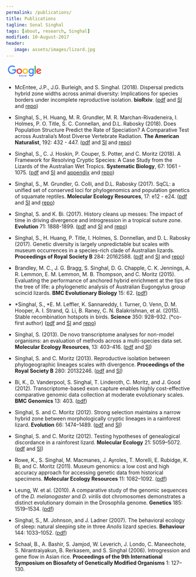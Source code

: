 ```yaml
---
permalink: /publications/
title: Publications
tagline: Sonal Singhal
tags: [about, research, Singhal]
modified: 10-August-2017
header:
   image: assets/images/lizard.jpg
---
```


<a href="https://scholar.google.com/citations?user=hGRmhQkAAAAJ&hl=en" target="_blank"><img src="/assets/images/Google_Scholar_logo_2015.png" width="100" /></a>

* McEntee, J.P., J.G. Burleigh, and S. Singhal. (2018). Dispersal predicts hybrid zone widths across animal diversity: Implications for species borders under incomplete reproductive isolation. **bioRxiv**. ([pdf](/assets/docs/McEntee_hz_2018.pdf) and [SI](/assets/docs/McEntee_hz_SI_2018.pdf) and [repo](https://github.com/singhal/hz_metaanalysis))

* Singhal, S., H. Huang, M. R. Grundler, M. R. Marchan-Rivadeneira, I. Holmes, P. O. Title, S. C. Connellan, and D.L. Rabosky (2018). Does Population Structure Predict the Rate of Speciation? A Comparative Test across Australia’s Most Diverse Vertebrate Radiation. **The American Naturalist**, 192: 432 - 447. ([pdf](/assets/docs/Singhal_geneflow_2018.pdf) and [SI](/assets/docs/Singhal_geneflow_SI_2018.pdf) and [repo](https://github.com/singhal/Spheno_Gene_Flow))

* Singhal, S., C. J. Hoskin, P. Couper, S. Potter, and C. Moritz (2018). A Framework for Resolving Cryptic Species: A Case Study from the Lizards of the Australian Wet Tropics. **Systematic Biology**, 67: 1061 - 1075. ([pdf](/assets/docs/Singhal_species_2018.pdf) and [SI](/assets/docs/Singhal_species_SI_2018.pdf) and [appendix](/assets/docs/Singhal_species_appendix_2018.pdf) and [repo](https://github.com/singhal/AWT_delimit))

* Singhal, S., M. Grundler, G. Colli, and D.L. Rabosky (2017). SqCL: a unified set of conserved loci for phylogenomics and population genetics of squamate reptiles. **Molecular Ecology Resources**, 17: e12 - e24. ([pdf](/assets/docs/Singhal_etal_2017_SqCL.pdf) and [SI](/assets/docs/Singhal_etal_2017_SqCL_SI.pdf) and [repo](https://github.com/singhal/SqCL))

* Singhal, S. and K. Bi. (2017). History cleans up messes: The impact of time in driving divergence and introgression in a tropical suture zone. **Evolution** 71: 1888-1899. ([pdf](/assets/docs/SinghalBi_2017_history.pdf) and [SI](/assets/docs/SinghalBi_2017_history_SI.pdf) and [repo](https://github.com/singhal/introgression_AWT))

* Singhal, S., H. Huang, P. Title, I. Holmes, S. Donnellan, and D. L. Rabosky (2017). Genetic diversity is largely unpredictable but scales with museum occurrences in a species-rich clade of Australian lizards. **Proceedings of Royal Society B** 284: 20162588. ([pdf](/assets/docs/Singhal_etal_2017_gendiv.pdf) and [SI](/assets/docs/Singhal_etal_2017_gendiv_SI.pdf) and [repo](https://github.com/singhal/ct_gen_div))

* Brandley, M. C., J. G. Bragg, S. Singhal, D. G. Chapple, C. K. Jennings, A. R. Lemmon, E. M. Lemmon, M. B. Thompson, and C. Moritz (2015). Evaluating the performance of anchored hybrid enrichment at the tips of the tree of life: a phylogenetic analysis of Australian Eugongylus group scincid lizards. **BMC Evolutionary Biology** 15: 62. ([pdf](/assets/docs/Brandley_etal_2015_ahe.pdf))

* \*Singhal, S., \*E. M. Leffler, K. Sannareddy, I. Turner, O. Venn, D. M. Hooper, A. I. Strand, Q. Li, B. Raney, C. N. Balakrishnan, et al. (2015). Stable recombination hotspots in birds. **Science** 350: 928–932. (\*co-first author) ([pdf](/assets/docs/Singhal_etal_2015_recombination.pdf) and [SI](/assets/docs/Singhal_etal_2015_recombination_SI.pdf) and [repo](https://github.com/singhal/postdoc))

*  Singhal, S. (2013). De novo transcriptome analyses for non-model organisms: an evaluation of methods across a multi-species data set. **Molecular Ecology Resources**, 13: 403–416. ([pdf](/assets/docs/Singhal_2013_transcriptome.pdf) and [SI](/assets/docs/Singhal_2013_transcriptome_SI.pdf))

* Singhal, S. and C. Moritz (2013). Reproductive isolation between phylogeographic lineages scales with divergence. **Proceedings of the Royal Society B** 280: 20132246. ([pdf](/assets/docs/SinghalMoritz_2013_RI.pdf) and [SI](/assets/docs/SinghalMoritz_2013_RI_SI.pdf))

* Bi, K., D. Vanderpool, S. Singhal, T. Linderoth, C. Moritz, and J. Good (2012). Transcriptome-based exon capture enables highly cost-effective comparative genomic data collection at moderate evolutionary scales. **BMC Genomics** 13: 403. ([pdf](/assets/docs/Bi_etal_2012_exoncap.pdf))

* Singhal, S. and C. Moritz (2012). Strong selection maintains a narrow hybrid zone between morphologically cryptic lineages in a rainforest lizard. **Evolution** 66: 1474–1489. ([pdf](/assets/docs/SinghalMoritz_2012_gillieshz.pdf) and [SI](/assets/docs/SinghalMoritz_2012_gillieshz_SI.pdf))

* Singhal, S. and C. Moritz (2012). Testing hypotheses of genealogical discordance in a rainforest lizard. **Molecular Ecology** 21: 5059–5072. ([pdf](/assets/docs/SinghalMoritz_2012_discordance.pdf) and [SI](/assets/docs/SinghalMoritz_2012_discordance_SI.pdf))

* Rowe, K., S. Singhal, M. Macmanes, J. Ayroles, T. Morelli, E. Rubidge, K. Bi, and C. Moritz (2011). Museum genomics: a low cost and high accuracy approach for accessing genetic data from historical specimens. **Molecular Ecology Resources** 11: 1082–1092. ([pdf](/assets/docs/Rowe_etal_2011_museum.pdf))

* Leung, W. et al. (2010). A comparative study of the genomic sequences of the _D. melanogaster_ and _D. virilis_ dot chromosomes demonstrates a distinct evolutionary domain in the Drosophila genome. **Genetics** 185: 1519–1534. ([pdf](/assets/docs/Leung_etal_2010_drosophila.pdf))

* Singhal, S., M. Johnson, and J. Ladner (2007). The behavioral ecology of sleep: natural sleeping site in three _Anolis_ lizard species. **Behaviour** 144: 1033–1052. ([pdf](/assets/docs/Singhal_etal_2007_sleep.pdf))

* Schaal, B., A. Bashir, S. Jamjod, W. Leverich, J. Londo, C. Maneechote, S. Nirantraiyakun, B. Rerkasem, and S. Singhal (2006). Introgression and gene flow in Asian rice. **Proceedings of the 9th International Symposium on Biosafety of Genetically Modified Organisms** 1: 127–130.
